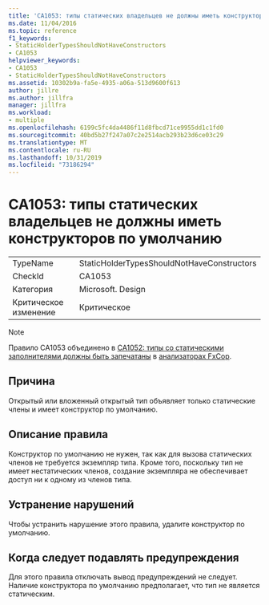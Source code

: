 ```yaml
---
title: 'CA1053: типы статических владельцев не должны иметь конструкторы'
ms.date: 11/04/2016
ms.topic: reference
f1_keywords:
- StaticHolderTypesShouldNotHaveConstructors
- CA1053
helpviewer_keywords:
- CA1053
- StaticHolderTypesShouldNotHaveConstructors
ms.assetid: 10302b9a-fa5e-4935-a06a-513d9600f613
author: jillre
ms.author: jillfra
manager: jillfra
ms.workload:
- multiple
ms.openlocfilehash: 6199c5fc4da4486f11d8fbcd71ce9955dd1c1fd0
ms.sourcegitcommit: 40bd5b27f247a07c2e2514acb293b23d6ce03c29
ms.translationtype: MT
ms.contentlocale: ru-RU
ms.lasthandoff: 10/31/2019
ms.locfileid: "73186294"
---
```

# <a name="ca1053-static-holder-types-should-not-have-default-constructors"></a>CA1053: типы статических владельцев не должны иметь конструкторов по умолчанию

|||
|-|-|
|TypeName|StaticHolderTypesShouldNotHaveConstructors|
|CheckId|CA1053|
|Категория|Microsoft. Design|
|Критическое изменение|Критическое|

> [!NOTE]
> Правило CA1053 объединено в [CA1052: типы со статическими заполнителями должны быть запечатаны](ca1052.md) в [анализаторах FxCop](fxcop-analyzers.yml).

## <a name="cause"></a>Причина

Открытый или вложенный открытый тип объявляет только статические члены и имеет конструктор по умолчанию.

## <a name="rule-description"></a>Описание правила

Конструктор по умолчанию не нужен, так как для вызова статических членов не требуется экземпляр типа. Кроме того, поскольку тип не имеет нестатических членов, создание экземпляра не обеспечивает доступ ни к одному из членов типа.

## <a name="how-to-fix-violations"></a>Устранение нарушений

Чтобы устранить нарушение этого правила, удалите конструктор по умолчанию.

## <a name="when-to-suppress-warnings"></a>Когда следует подавлять предупреждения

Для этого правила отключать вывод предупреждений не следует. Наличие конструктора по умолчанию предполагает, что тип не является статическим.
